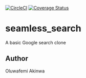 [![CircleCI](https://circleci.com/gh/KaiserPhemi/seamless_search.svg?style=svg)](https://circleci.com/gh/KaiserPhemi/seamless_search)
[![Coverage Status](https://coveralls.io/repos/github/KaiserPhemi/seamless_search/badge.svg?branch=master)](https://coveralls.io/github/KaiserPhemi/seamless_search?branch=master)

# seamless_search

A basic Google search clone

## Author

Oluwafemi Akinwa
